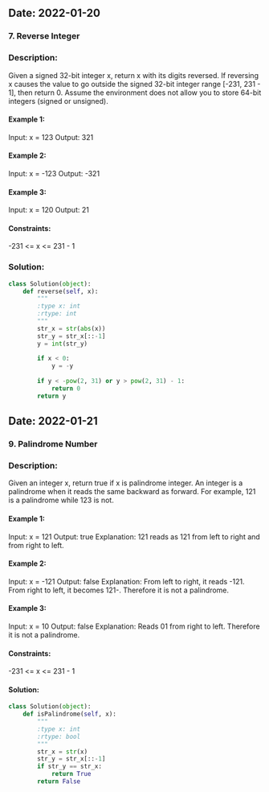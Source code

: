 ## Date:  2022-01-20
### 7. Reverse Integer
### Description:
Given a signed 32-bit integer x, return x with its digits reversed. If reversing x causes the value to go outside the signed 32-bit integer range [-231, 231 - 1], then return 0.
Assume the environment does not allow you to store 64-bit integers (signed or unsigned).
#### Example 1:
Input: x = 123
Output: 321
#### Example 2:
Input: x = -123
Output: -321
#### Example 3:
Input: x = 120
Output: 21
#### Constraints:
-231 <= x <= 231 - 1
### Solution:
```python
class Solution(object):
    def reverse(self, x):
        """
        :type x: int
        :rtype: int
        """
        str_x = str(abs(x))
        str_y = str_x[::-1]
        y = int(str_y)
        
        if x < 0:
            y = -y
        
        if y < -pow(2, 31) or y > pow(2, 31) - 1:
            return 0
        return y
```

## Date:  2022-01-21
### 9. Palindrome Number
### Description:
Given an integer x, return true if x is palindrome integer.
An integer is a palindrome when it reads the same backward as forward.
For example, 121 is a palindrome while 123 is not.
#### Example 1:
Input: x = 121
Output: true
Explanation: 121 reads as 121 from left to right and from right to left.
#### Example 2:
Input: x = -121
Output: false
Explanation: From left to right, it reads -121. From right to left, it becomes 121-. Therefore it is not a palindrome.
#### Example 3:
Input: x = 10
Output: false
Explanation: Reads 01 from right to left. Therefore it is not a palindrome.
#### Constraints:
-231 <= x <= 231 - 1
#### Solution:
```python
class Solution(object):
    def isPalindrome(self, x):
        """
        :type x: int
        :rtype: bool
        """
        str_x = str(x)
        str_y = str_x[::-1]
        if str_y == str_x:
            return True
        return False
```
